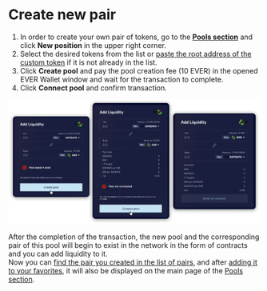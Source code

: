 # Create new pair

1. In order to create your own pair of tokens, go to the [**Pools section**](../../pools/) and click **New position** in the upper right corner.
2. Select the desired tokens from the list or [paste the root address of the custom token](../../tokens/how-to/add-custom-token.md) if it is not already in the list.
3. Click **Create pool** and pay the pool creation fee (10 EVER) in the opened EVER Wallet window and wait for the transaction to complete.
4. Click **Connect pool** and confirm transaction.

![](<../../../.gitbook/assets/image (165).png>)

After the completion of the transaction, the new pool and the corresponding pair of this pool will begin to exist in the network in the form of contracts and you can add liquidity to it.\
Now you can [find the pair you created in the list of pairs](see-custom-token-pair.md), and after [adding it to your favorites](../interface/pair-page/add-to-favorites.md), it will also be displayed on the main page of the [Pools section](../../pools/).
